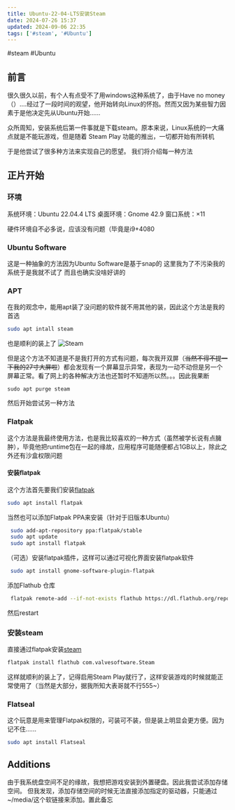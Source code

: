```yaml
---
title: Ubuntu-22-04-LTS安装Steam
date: 2024-07-26 15:37
updated: 2024-09-06 22:35
tags: ['#steam', '#Ubuntu']
---
```


#steam #Ubuntu

## 前言

很久很久以前，有个人有点受不了用windows这种系统了，由于Have no money（）....经过了一段时间的观望，他开始转向Linux的怀抱。然而又因为某些智力因素于是他决定先从Ubuntu开始......

众所周知，安装系统后第一件事就是下载steam。原本来说，Linux系统的一大痛点就是不能玩游戏，但是随着 Steam Play 功能的推出，一切都开始有所转机

于是他尝试了很多种方法来实现自己的愿望。
我们将介绍每一种方法

## 正片开始

### 环境

系统环境：Ubuntu 22.04.4 LTS
桌面环境：Gnome 42.9
窗口系统：×11

硬件环境自不必多说，应该没有问题（毕竟是i9+4080

### Ubuntu Software

这是一种抽象的方法因为Ubuntu Software是基于snap的
这里我为了不污染我的系统于是我就不试了
而且也确实没啥好讲的

### APT

在我的观念中，能用apt装了没问题的软件就不用其他的装，因此这个方法是我的首选

```bash
sudo apt intall steam
```

也是顺利的装上了
![Steam](https://cloud.intro-iu.top:738/d/ThreeBody/ZeroHzzzzPic/202408210020685.png)

但是这个方法不知道是不是我打开的方式有问题，每次我开双屏（~~当然不得不提一下我的27寸大屏啦~~）都会发现有一个屏幕显示异常，表现为一动不动但是另一个屏幕正常。看了网上的各种解决方法也还暂时不知道所以然。。。因此我果断

```shell
sudo apt purge steam
```

然后开始尝试另一种方法

### Flatpak

这个方法是我最终使用方法，也是我比较喜欢的一种方式（虽然被学长说有点臃肿），毕竟他把runtime包在一起的缘故，应用程序可能随便都占1GB以上，除此之外还有沙盒权限问题

#### 安装flatpak

这个方法首先要我们安装[flatpak](https://flatpak.org/setup/Ubuntu)

```bash
sudo apt install flatpak
```

当然也可以添加Flatpak PPA来安装（针对于旧版本Ubuntu）

```bash
 sudo add-apt-repository ppa:flatpak/stable
 sudo apt update
 sudo apt install flatpak
```

（可选）安装flatpak插件，这样可以通过可视化界面安装flatpak软件

```bash
 sudo apt install gnome-software-plugin-flatpak
```

添加Flathub 仓库

```bash
 flatpak remote-add --if-not-exists flathub https://dl.flathub.org/repo/flathub.flatpakrepo
```

然后restart

### 安装steam

直接通过flatpak安装[steam](https://flathub.org/apps/com.valvesoftware.Steam)

```bash
flatpak install flathub com.valvesoftware.Steam
```

这样就顺利的装上了，记得启用Steam Play就行了，这样安装游戏的时候就能正常使用了（当然是大部分，据我所知大表哥就不行555~）

### Flatseal

这个玩意是用来管理Flatpak权限的，可装可不装，但是装上明显会更方便。因为记不住......

```bash
sudo apt install Flatseal
```

## Additions

由于我系统盘空间不足的缘故，我想把游戏安装到外置硬盘。因此我尝试添加存储空间。
但我发现，添加存储空间的时候无法直接添加指定的驱动器，只能通过~/media/这个软链接来添加。置此备忘

